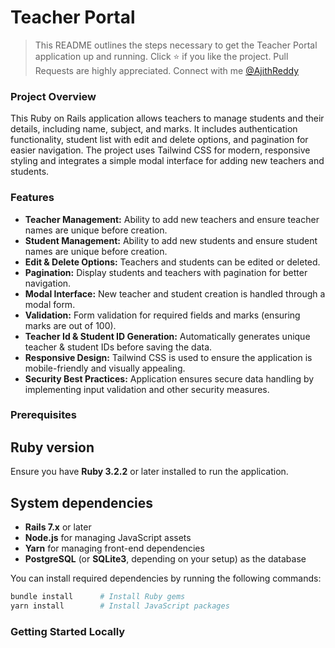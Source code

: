 # Teacher Portal

> This README outlines the steps necessary to get the Teacher Portal application up and running. 
> Click :star: if you like the project. Pull Requests are highly appreciated. Connect with me [@AjithReddy](https://www.linkedin.com/in/ajith-reddy-b75604185/)


### Project Overview
This Ruby on Rails application allows teachers to manage students and their details, including name, subject, and marks. It includes authentication functionality, student list with edit and delete options, and pagination for easier navigation. The project uses Tailwind CSS for modern, responsive styling and integrates a simple modal interface for adding new teachers and students.

### Features
 - **Teacher Management:** Ability to add new teachers and ensure teacher names are unique before creation.
 - **Student Management:** Ability to add new students and ensure student names are unique before creation.
 - **Edit & Delete Options:** Teachers and students can be edited or deleted.
 - **Pagination:** Display students and teachers with pagination for better navigation.
 - **Modal Interface:** New teacher and student creation is handled through a modal form.
 - **Validation:** Form validation for required fields and marks (ensuring marks are out of 100).
 - **Teacher Id & Student ID Generation:** Automatically generates unique teacher & student IDs before saving the data.
 - **Responsive Design:** Tailwind CSS is used to ensure the application is mobile-friendly and visually appealing.
 - **Security Best Practices:** Application ensures secure data handling by implementing input validation and other security measures.

### Prerequisites
## Ruby version
Ensure you have **Ruby 3.2.2** or later installed to run the application.

## System dependencies
- **Rails 7.x** or later
- **Node.js** for managing JavaScript assets
- **Yarn** for managing front-end dependencies
- **PostgreSQL** (or **SQLite3**, depending on your setup) as the database

You can install required dependencies by running the following commands:

```ruby
bundle install      # Install Ruby gems
yarn install        # Install JavaScript packages
```
### Getting Started Locally


